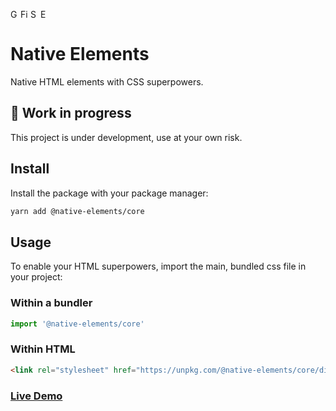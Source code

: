 <img width="16px" alt="Google Chrome" src="https://goo.gl/U987PH"><img width="16px" alt="Firefox" src="https://bit.ly/35SKj4D"><img width="16px" alt="Safari" src="https://goo.gl/S1vPDZ"><img width="16px" alt="Edge" src="https://bit.ly/2MnqnyS">

# Native Elements

Native HTML elements with CSS superpowers.

## 🚧 Work in progress

This project is under development, use at your own risk.

## Install

Install the package with your package manager:

```bash
yarn add @native-elements/core
```

## Usage

To enable your HTML superpowers, import the main, bundled css file in your project:

### Within a bundler

```js
import '@native-elements/core'
```

### Within HTML

```html
<link rel="stylesheet" href="https://unpkg.com/@native-elements/core/dist/native-elements.css">
```

### [Live Demo](https://native-elements.stackblitz.io/)
